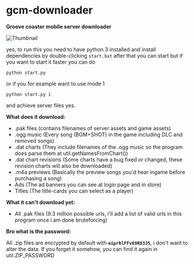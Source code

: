 # gcm-downloader
**Groove coaster mobile server downloader**

![Thumbnail](https://user-images.githubusercontent.com/33218378/92287708-d7f39e00-ef0a-11ea-9960-5b3a019a0542.PNG)

yes, to run this you need to have python 3 installed and 
install dependencies by double-clicking `start.bat`
after that you can start but if you want to start it faster you can do
```batch
python start.py
```
or if you for example want to use mode 1
```batch
python start.py 1
```
and achieve server files yes. 

**What does it download:**

- .pak files (contains filenames of server assets and game assets)
- .ogg music (Every song (BGM+SHOT) in the game including DLC and removed songs)
- .dat charts (They include filenames of the .ogg music so the program does parse them at util.getNamesFromChart())
- .dat chart revisions (Some charts have a bug fixed or changed, these revision charts will also be downloaded)
- .m4a previews (Basically the preview songs you'd hear ingame before purchasing a song)
- Ads (The ad banners you can see at login page and in store)
- Titles (The title-cards you can select as a player)

**What it can't download yet:**

- All .pak files (9.3 million possible urls, i'll add a list of valid urls in this program once i am done bruteforcing)

**Bro what is the password:**

All .zip files are encrypted by default with **`eiprblFFv69R83J5`**, i don't want to alter the data.
If you forget it somehow, you can find it again in util.ZIP_PASSWORD
